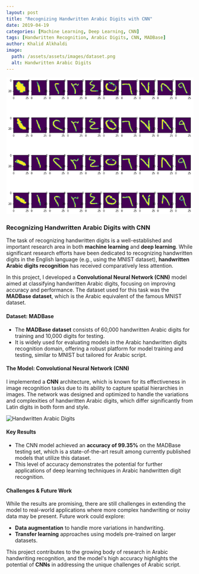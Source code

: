 ```yaml
---
layout: post
title: "Recognizing Handwritten Arabic Digits with CNN"
date: 2019-04-19
categories: [Machine Learning, Deep Learning, CNN]
tags: [Handwritten Recognition, Arabic Digits, CNN, MADBase]
author: Khalid Alkhaldi
image:
  path: /assets/assets/images/dataset.png
  alt: Handwritten Arabic Digits
---
```


![Handwritten Arabic Digits]( /assets/images/dataset.png )

### Recognizing Handwritten Arabic Digits with CNN

The task of recognizing handwritten digits is a well-established and important research area in both **machine learning** and **deep learning**. While significant research efforts have been dedicated to recognizing handwritten digits in the English language (e.g., using the MNIST dataset), **handwritten Arabic digits recognition** has received comparatively less attention.

In this project, I developed a **Convolutional Neural Network (CNN)** model aimed at classifying handwritten Arabic digits, focusing on improving accuracy and performance. The dataset used for this task was the **MADBase dataset**, which is the Arabic equivalent of the famous MNIST dataset.

#### Dataset: MADBase
- The **MADBase dataset** consists of 60,000 handwritten Arabic digits for training and 10,000 digits for testing.
- It is widely used for evaluating models in the Arabic handwritten digits recognition domain, offering a robust platform for model training and testing, similar to MNIST but tailored for Arabic script.

#### The Model: Convolutional Neural Network (CNN)
I implemented a **CNN** architecture, which is known for its effectiveness in image recognition tasks due to its ability to capture spatial hierarchies in images. The network was designed and optimized to handle the variations and complexities of handwritten Arabic digits, which differ significantly from Latin digits in both form and style.

![Handwritten Arabic Digits]( /assets/images/demo.gif )

#### Key Results
- The CNN model achieved an **accuracy of 99.35%** on the MADBase testing set, which is a state-of-the-art result among currently published models that utilize this dataset.
- This level of accuracy demonstrates the potential for further applications of deep learning techniques in Arabic handwritten digit recognition.

#### Challenges & Future Work
While the results are promising, there are still challenges in extending the model to real-world applications where more complex handwriting or noisy data may be present. Future work could explore:
- **Data augmentation** to handle more variations in handwriting.
- **Transfer learning** approaches using models pre-trained on larger datasets.

This project contributes to the growing body of research in Arabic handwriting recognition, and the model's high accuracy highlights the potential of **CNNs** in addressing the unique challenges of Arabic script.

